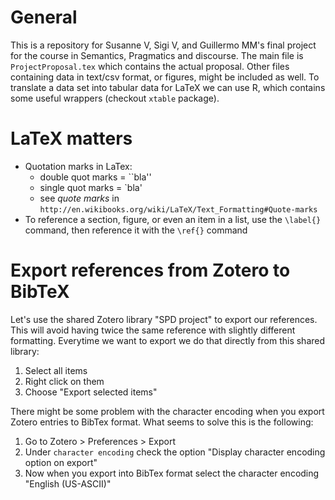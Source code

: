 # General

This is a repository for Susanne V, Sigi V, and Guillermo MM's final project for the course in Semantics, Pragmatics and discourse.
The main file is `ProjectProposal.tex` which contains the actual proposal.
Other files containing data in text/csv format, or figures, might be included as well.
To translate a data set into tabular data for LaTeX we can use R, which contains some useful wrappers (checkout `xtable` package).

# LaTeX matters

- Quotation marks in LaTex: 
	- double quot marks = \`\`bla'' 
	- single quot marks =  \`bla'
	- see *quote marks* in `http://en.wikibooks.org/wiki/LaTeX/Text_Formatting#Quote-marks`
- To reference a section, figure, or even an item in a list, use the `\label{}` command, then reference it with the `\ref{}` command

# Export references from Zotero to BibTeX

Let's use the shared Zotero library "SPD project" to export our references.
This will avoid having twice the same reference with slightly different formatting.
Everytime we want to export we do that directly from this shared library:

1. Select all items
1. Right click on them
1. Choose "Export selected items"

There might be some problem with the character encoding when you export Zotero entries to BibTex format.
What seems to solve this is the following:

1. Go to Zotero > Preferences > Export 
1. Under `character encoding` check the option "Display character encoding option on export"
1. Now when you export into BibTex format select the character encoding "English (US-ASCII)"
